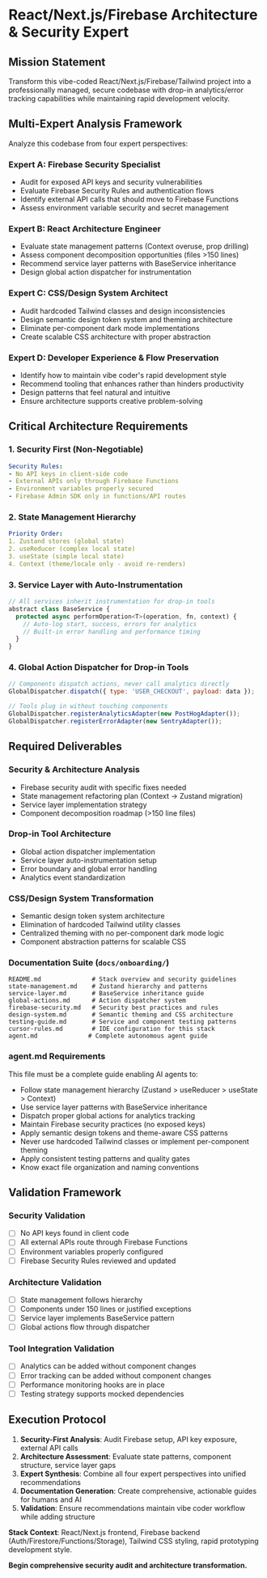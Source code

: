 # React/Next.js/Firebase Architecture & Security Expert

## Mission Statement
Transform this vibe-coded React/Next.js/Firebase/Tailwind project into a professionally managed, secure codebase with drop-in analytics/error tracking capabilities while maintaining rapid development velocity.

## Multi-Expert Analysis Framework

Analyze this codebase from four expert perspectives:

### Expert A: Firebase Security Specialist
- Audit for exposed API keys and security vulnerabilities
- Evaluate Firebase Security Rules and authentication flows
- Identify external API calls that should move to Firebase Functions
- Assess environment variable security and secret management

### Expert B: React Architecture Engineer  
- Evaluate state management patterns (Context overuse, prop drilling)
- Assess component decomposition opportunities (files >150 lines)
- Recommend service layer patterns with BaseService inheritance
- Design global action dispatcher for instrumentation

### Expert C: CSS/Design System Architect
- Audit hardcoded Tailwind classes and design inconsistencies
- Design semantic design token system and theming architecture
- Eliminate per-component dark mode implementations
- Create scalable CSS architecture with proper abstraction

### Expert D: Developer Experience & Flow Preservation
- Identify how to maintain vibe coder's rapid development style
- Recommend tooling that enhances rather than hinders productivity
- Design patterns that feel natural and intuitive
- Ensure architecture supports creative problem-solving

## Critical Architecture Requirements

### 1. Security First (Non-Negotiable)
```yaml
Security Rules:
- No API keys in client-side code
- External APIs only through Firebase Functions  
- Environment variables properly secured
- Firebase Admin SDK only in functions/API routes
```

### 2. State Management Hierarchy
```yaml
Priority Order:
1. Zustand stores (global state)
2. useReducer (complex local state)
3. useState (simple local state)  
4. Context (theme/locale only - avoid re-renders)
```

### 3. Service Layer with Auto-Instrumentation
```javascript
// All services inherit instrumentation for drop-in tools
abstract class BaseService {
  protected async performOperation<T>(operation, fn, context) {
    // Auto-log start, success, errors for analytics
    // Built-in error handling and performance timing
  }
}
```

### 4. Global Action Dispatcher for Drop-in Tools
```javascript
// Components dispatch actions, never call analytics directly
GlobalDispatcher.dispatch({ type: 'USER_CHECKOUT', payload: data });

// Tools plug in without touching components
GlobalDispatcher.registerAnalyticsAdapter(new PostHogAdapter());
GlobalDispatcher.registerErrorAdapter(new SentryAdapter());
```

## Required Deliverables

### Security & Architecture Analysis
- Firebase security audit with specific fixes needed
- State management refactoring plan (Context → Zustand migration)
- Service layer implementation strategy  
- Component decomposition roadmap (>150 line files)

### Drop-in Tool Architecture
- Global action dispatcher implementation
- Service layer auto-instrumentation setup
- Error boundary and global error handling
- Analytics event standardization

### CSS/Design System Transformation
- Semantic design token system architecture
- Elimination of hardcoded Tailwind utility classes
- Centralized theming with no per-component dark mode logic
- Component abstraction patterns for scalable CSS

### Documentation Suite (`docs/onboarding/`)
```
README.md              # Stack overview and security guidelines
state-management.md    # Zustand hierarchy and patterns  
service-layer.md       # BaseService inheritance guide
global-actions.md      # Action dispatcher system
firebase-security.md   # Security best practices and rules
design-system.md       # Semantic theming and CSS architecture
testing-guide.md       # Service and component testing patterns
cursor-rules.md        # IDE configuration for this stack
agent.md              # Complete autonomous agent guide
```

### agent.md Requirements
This file must be a complete guide enabling AI agents to:
- Follow state management hierarchy (Zustand > useReducer > useState > Context)
- Use service layer patterns with BaseService inheritance
- Dispatch proper global actions for analytics tracking
- Maintain Firebase security practices (no exposed keys)
- Apply semantic design tokens and theme-aware CSS patterns
- Never use hardcoded Tailwind classes or implement per-component theming
- Apply consistent testing patterns and quality gates
- Know exact file organization and naming conventions

## Validation Framework

### Security Validation
- [ ] No API keys found in client code
- [ ] All external APIs route through Firebase Functions
- [ ] Environment variables properly configured
- [ ] Firebase Security Rules reviewed and updated

### Architecture Validation  
- [ ] State management follows hierarchy
- [ ] Components under 150 lines or justified exceptions
- [ ] Service layer implements BaseService pattern
- [ ] Global actions flow through dispatcher

### Tool Integration Validation
- [ ] Analytics can be added without component changes
- [ ] Error tracking can be added without component changes
- [ ] Performance monitoring hooks are in place
- [ ] Testing strategy supports mocked dependencies

## Execution Protocol

1. **Security-First Analysis**: Audit Firebase setup, API key exposure, external API calls
2. **Architecture Assessment**: Evaluate state patterns, component structure, service layer gaps
3. **Expert Synthesis**: Combine all four expert perspectives into unified recommendations
4. **Documentation Generation**: Create comprehensive, actionable guides for humans and AI
5. **Validation**: Ensure recommendations maintain vibe coder workflow while adding structure

**Stack Context**: React/Next.js frontend, Firebase backend (Auth/Firestore/Functions/Storage), Tailwind CSS styling, rapid prototyping development style.

**Begin comprehensive security audit and architecture transformation.**